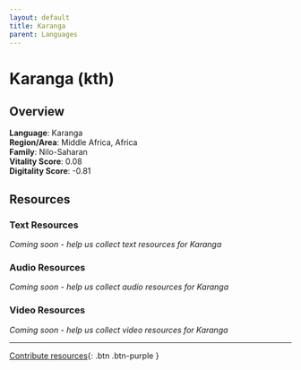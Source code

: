 ```yaml
---
layout: default
title: Karanga
parent: Languages
---
```


# Karanga (kth)

## Overview

**Language**: Karanga  
**Region/Area**: Middle Africa, Africa  
**Family**: Nilo-Saharan  
**Vitality Score**: 0.08  
**Digitality Score**: -0.81  

## Resources

### Text Resources
*Coming soon - help us collect text resources for Karanga*

### Audio Resources
*Coming soon - help us collect audio resources for Karanga*

### Video Resources
*Coming soon - help us collect video resources for Karanga*

---

[Contribute resources](https://fairtrain.github.io/){: .btn .btn-purple }
